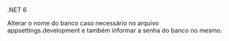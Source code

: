 .NET 6

Alterar o nome do banco caso necessário no arquivo appsettings.development e também informar a senha do banco no mesmo.
